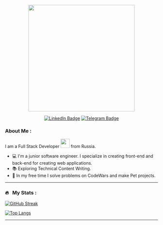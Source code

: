 <p align="center"><img src="https://media.giphy.com/media/y5OffROvBod0s/giphy.gif" width="350"/></p>
<p align="center">
<a href="https://www.linkedin.com/in/lonlylokly"><img src="https://img.shields.io/badge/LinkedIn-blue?style=for-the-badge&logo=linkedin&logoColor=white" alt="LinkedIn Badge"></a>
<a href="https://t.me/lonlylokly"><img src="https://img.shields.io/badge/-telegram-red?style=for-the-badge&color=white&logo=telegram&logoColor=black" alt="Telegram Badge"></a>
</p>

### About Me :

I am a Full Stack Developer <img src="https://media.giphy.com/media/WUlplcMpOCEmTGBtBW/giphy.gif" width="30"> from Russia.

- 💻 I'm a junior software engineer. I specialize in creating front-end and back-end for creating web applications.
- 📚 Exploring Technical Content Writing.
- 🔫 In my free time I solve problems on CodeWars and make Pet projects.
---

### 🔥 &nbsp; My Stats :
[![GitHub Streak](http://github-readme-streak-stats.herokuapp.com?user=loonlylokly&theme=dark&background=000000)](https://git.io/streak-stats)


[![Top Langs](https://github-readme-stats.vercel.app/api/top-langs/?username=loonlylokly&layout=compact&theme=vision-friendly-dark&hide=HTML,Jupyter+Notebook)](https://github.com/anuraghazra/github-readme-stats)

---
